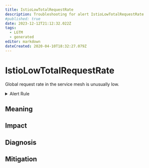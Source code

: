 ```yaml
---
title: IstioLowTotalRequestRate
description: Troubleshooting for alert IstioLowTotalRequestRate
#published: true
date: 2023-12-12T21:12:32.022Z
tags: 
  - LGTM
  - generated
editor: markdown
dateCreated: 2020-04-10T18:32:27.079Z
---
```


# IstioLowTotalRequestRate

Global request rate in the service mesh is unusually low.

<details>
  <summary>Alert Rule</summary>

{{% rule "istio/istio-internal.yml" "IstioLowTotalRequestRate" %}}

{{% comment %}}

```yaml
alert: IstioLowTotalRequestRate
expr: sum(rate(istio_requests_total{reporter="destination"}[5m])) < 100
for: 2m
labels:
    severity: warning
annotations:
    summary: Istio low total request rate (instance {{ $labels.instance }})
    description: |-
        Global request rate in the service mesh is unusually low.
          VALUE = {{ $value }}
          LABELS = {{ $labels }}
    runbook: https://github.com/srerun/prometheus-alerts/blob/main/content/runbooks/istio-internal/IstioLowTotalRequestRate.md

```

{{% /comment %}}

</details>


## Meaning
[//]: # "Short paragraph that explains what the alert means"


## Impact
[//]: # "What could / will happen if the alert is not addressed"



## Diagnosis
[//]: # "Steps to take to identify the cause of the problem"



## Mitigation
[//]: # "The steps necessary to resolve the alert"
